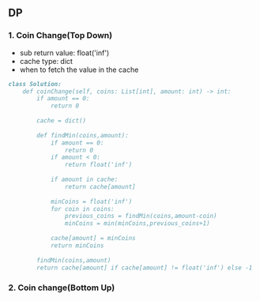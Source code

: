 ## DP
### 1. Coin Change(Top Down)
  - sub return value: float('inf')
  - cache type: dict
  - when to fetch the value in the cache

```markdown
class Solution:
    def coinChange(self, coins: List[int], amount: int) -> int:
        if amount == 0:
            return 0
        
        cache = dict()
        
        def findMin(coins,amount):
            if amount == 0:
                return 0
            if amount < 0:
                return float('inf')
            
            if amount in cache:
                return cache[amount]
            
            minCoins = float('inf')
            for coin in coins:
                previous_coins = findMin(coins,amount-coin)
                minCoins = min(minCoins,previous_coins+1)
            
            cache[amount] = minCoins
            return minCoins
        
        findMin(coins,amount)
        return cache[amount] if cache[amount] != float('inf') else -1
 ```       
### 2. Coin change(Bottom Up)

